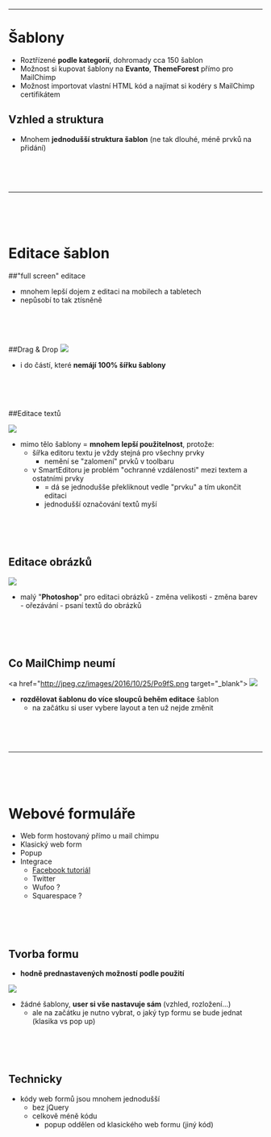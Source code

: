 ---
**Šablony**
===

- Roztřízené **podle kategorií**, dohromady cca 150 šablon
- Možnost si kupovat šablony na **Evanto**, **ThemeForest** přímo pro MailChimp
- Možnost importovat vlastní HTML kód a najímat si kodéry s MailChimp certifikátem

## Vzhled a struktura
- Mnohem **jednodušší struktura šablon** (ne tak dlouhé, méně prvků na přidání)

<br>
<br>
<br>
<hr>
<br>
<br>
<br>



# **Editace šablon**

##"full screen" editace
- mnohem lepší dojem z editaci na mobilech a tabletech
- nepůsobí to tak ztísněně
<br>
<br>
<br>

##Drag & Drop
<a href="http://jpeg.cz/images/2016/10/25/YmAX.png" target="_blank">
<img src="http://jpeg.cz/images/2016/10/25/YmAX.png">
</a>
-  i do částí, které **nemájí 100% šířku šablony**
<br>
<br>
<br>

##Editace textů

<a href="http://jpeg.cz/images/2016/10/25/Tmqj0.png" target="_blank"><img src="http://jpeg.cz/images/2016/10/25/Tmqj0.png"></a>

- mimo tělo šablony = **mnohem lepší použitelnost**, protože:
	- šířka editoru textu je vždy stejná pro všechny prvky
		- nemění se "zalomení" prvků v toolbaru
	- v SmartEditoru je problém "ochranné vzdálenosti" mezi textem a ostatními prvky
		- = dá se jednodušše překliknout vedle "prvku" a tím ukončit editaci
		- jednodušší označování textů myší
<br>
<br>
<br>

## Editace obrázků

<a href="http://jpeg.cz/images/2016/10/25/2SCIc.png" target="_blank"><img src="http://jpeg.cz/images/2016/10/25/2SCIc.png"></a>

- malý "**Photoshop**" pro editaci obrázků
		- změna velikosti
		- změna barev
		- ořezávání
		- psaní textů do obrázků
<br>
<br>
<br>

## Co MailChimp neumí

<a href="http://jpeg.cz/images/2016/10/25/Po9fS.png target="_blank">
<img src="http://jpeg.cz/images/2016/10/25/Po9fS.png">
</a>

- **rozdělovat šablonu do více sloupců behěm editace** šablon
	- na začátku si user vybere layout a ten už nejde změnit

<br>
<br>
<br>
<hr>
<br>
<br>
<br>


# **Webové formuláře**

- Web form hostovaný přímo u mail chimpu
- Klasický web form
- Popup
- Integrace
	- [Facebook tutoriál](http://kb.mailchimp.com/integrations/facebook/add-or-remove-a-signup-form-on-your-facebook-page?&_ga=1.195036332.1084885081.1473073083)
	- Twitter
	- Wufoo ?
	- Squarespace ?

<br>
<br>
<br>

## Tvorba formu
- **hodně prednastavených možností** **podle použití**
<a href="http://jpeg.cz/images/2016/10/25/sUb3D.png" target="_blank">
<img src="http://jpeg.cz/images/2016/10/25/sUb3D.png">
</a>

- žádné šablony, **user si vše nastavuje sám** (vzhled, rozložení...)
	- ale na začátku je nutno vybrat, o jaký typ formu se bude jednat (klasika vs pop up)
<br>
<br>
<br>

## Technicky
- kódy web formů jsou mnohem jednodušší
	- bez jQuery
	- celkově méně kódu
		- popup oddělen od klasického web formu (jiný kód)





